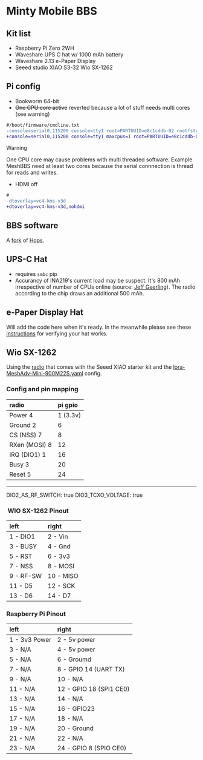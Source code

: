 # Minty Mobile BBS

## Kit list

- Raspberry Pi Zero 2WH
- Waveshare UPS C hat w/ 1000 mAh battery
- Waveshare 2.13 e-Paper Display
- Seeed studio XIAO S3-32 Wio SX-1262

## Pi config

- Bookworm 64-bit
- ~~One CPU core active~~ reverted because a lot of stuff needs multi cores (see warning)

```diff
#/boot/firmware/cmdline.txt
-console=serial0,115200 console=tty1 root=PARTUUID=e8c1cddb-02 rootfstype=ext4 fsck.repair=yes rootwait cfg80211.ieee80211_regdom=GB
+console=serial0,115200 console=tty1 maxcpus=1 root=PARTUUID=e8c1cddb-02 rootfstype=ext4 fsck.repair=yes rootwait cfg80211.ieee80211_regdom=GB
```

> [!WARNING]
> One CPU core may cause problems with multi threaded software. Example MeshBBS need at least two cores because the serial connnection is thread for reads and writes.

- HDMI off

```diff
#
-dtoverlay=vc4-kms-v3d
+dtoverlay=vc4-kms-v3d,nohdmi
```

## BBS software

A [fork](https://github.com/booyaa/Hops) of [Hops](https://github.com/morria/Hops).

## UPS-C Hat

- requires `smbc` pip
- Accurancy of INA219's current load may be suspect. It's 800 mAh irrespective of number of CPUs online (source: [Jeff Geerling](https://www.jeffgeerling.com/blog/2021/disabling-cores-reduce-pi-zero-2-ws-power-consumption-half)). The radio according to the chip draws an additional 500 mAh.

## e-Paper Display Hat

Will add the code here when it's ready. In the meanwhile please see these
[instructions](https://github.com/booyaa/hello-waveshare-epaper-display/blob/main/README.md#verifying-device-works) for verifying your hat works.

## Wio SX-1262

Using the [radio](https://wiki.seeedstudio.com/wio_sx1262/) that comes with the
Seeed XIAO starter kit and the [lora-MeshAdv-Mini-900M22S.yaml](https://github.com/meshtastic/firmware/blob/develop/bin/config.d/lora-MeshAdv-Mini-900M22S.yaml) config.

### Config and pin mapping

| radio          | pi gpio   |
| :------------- | :-------- |
| Power        4 |  1 (3.3v) | 
| Ground       2 |  6        | 
| CS (NSS)     7 |  8        | 
| RXen (MOSI)  8 | 12        | 
| IRQ (DIO1)   1 | 16        | 
| Busy         3 | 20        |
| Reset        5 | 24        |

-----------------------------

DIO2_AS_RF_SWITCH: true
DIO3_TCXO_VOLTAGE: true

###  WIO SX-1262 Pinout

| left      | right     |
| :-------- | :-------- |
| 1 - DIO1  | 2 - Vin   |
| 3 - BUSY  | 4 - Gnd   |
| 5 - RST   | 6 - 3v3   |
| 7 - NSS   | 8 - MOSI  |
| 9 - RF-SW | 10 - MISO |
| 11 - D5   | 12 - SCK  |
| 13 - D6   | 14 - D7   |

### Raspberry Pi Pinout

| left          | right                   |
| :------------ | :---------------------- |
| 1 - 3v3 Power | 2 - 5v power            |
| 3 - N/A       | 4 - 5v power            |
| 5 - N/A       | 6 - Groumd              |
| 7 - N/A       | 8 - GPIO 14 (UART TX)   |
| 9 - N/A       | 10 - N/A                |
| 11 - N/A      | 12 - GPIO 18 (SPI1 CE0) |
| 13 - N/A      | 14 - N/A                |
| 15 - N/A      | 16 - GPIO23             |
| 17 - N/A      | 18 - N/A                |
| 19 - N/A      | 20 - Ground             |
| 21 - N/A      | 22 - N/A                |
| 23 - N/A      | 24 - GPIO 8 (SPIO CE0)  |
